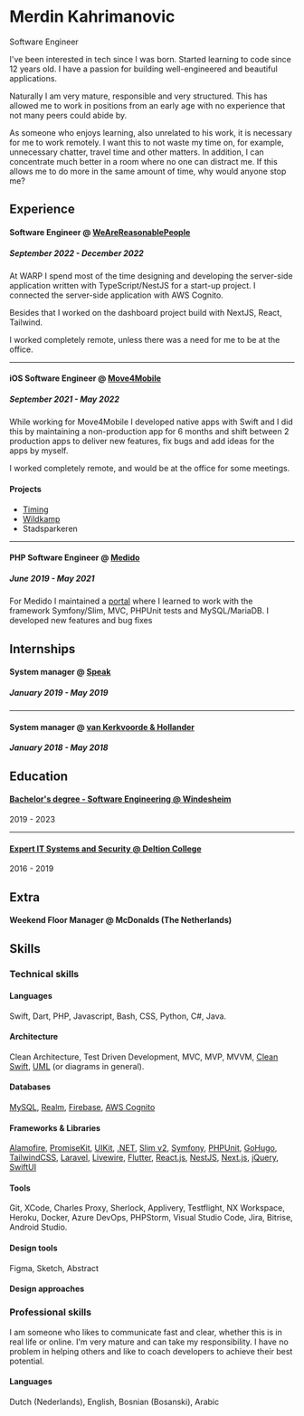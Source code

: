# Merdin Kahrimanovic
Software Engineer<br>

I've been interested in tech since I was born. Started learning to code since 12 years old. I have a passion for building well-engineered and beautiful applications.

Naturally I am very mature, responsible and very structured. This has allowed me to work in positions from an early age with no experience that not many peers could abide by.

As someone who enjoys learning, also unrelated to his work, it is necessary for me to work remotely. I want this to not waste my time on, for example, unnecessary chatter, travel time and other matters. In addition, I can concentrate much better in a room where no one can distract me. If this allows me to do more in the same amount of time, why would anyone stop me?

## Experience

#### Software Engineer @ [WeAreReasonablePeople](https://wearereasonablepeople.com/) <br>
##### September 2022 - December 2022<br>
At WARP I spend most of the time designing and developing the server-side application written with TypeScript/NestJS for a start-up project. I connected the server-side application with AWS Cognito.

Besides that I worked on the dashboard project build with NextJS, React, Tailwind. 

I worked completely remote, unless there was a need for me to be at the office.

---

#### iOS Software Engineer @ [Move4Mobile](http://move4mobile.com/)
##### September 2021 - May 2022<br>
While working for Move4Mobile I developed native apps with Swift and I did this by maintaining a non-production app for 6 months and shift between 2 production apps to deliver new features, fix bugs and add ideas for the apps by myself. 

I worked completely remote, and would be at the office for some meetings.

#### Projects
- [Timing](https://apps.apple.com/nl/app/timing-app/id783555866)
- [Wildkamp](https://apps.apple.com/al/app/wildkamp/id1563891212)
- Stadsparkeren

---

#### PHP Software Engineer @ [Medido](https://medido.com/en/) 
##### June 2019 - May 2021<br>
For Medido I maintained a [portal](http://portal.medido.com) where I learned to work with the framework Symfony/Slim, MVC, PHPUnit tests and MySQL/MariaDB. I developed new features and bug fixes

## Internships
#### System manager @ [Speak](http://speak.nl)
##### January 2019 - May 2019<br>
---
#### System manager @ [van Kerkvoorde & Hollander](https://kerkvoorde.nl)
##### January 2018 - May 2018<br>

## Education
#### [Bachelor's degree - Software Engineering @ Windesheim](https://www.windesheim.nl/opleidingen/deeltijd/bachelor/hbo-ict)
2019 - 2023

---
#### [Expert IT Systems and Security @ Deltion College](https://www.deltion.nl/opleidingen/expert-it-systems-and-security)
2016 - 2019


## Extra
#### Weekend Floor Manager @ McDonalds (The Netherlands)

## Skills
### Technical skills
#### Languages
Swift, Dart, PHP, Javascript, Bash, CSS, Python, C#, Java.

#### Architecture
Clean Architecture, Test Driven Development, MVC, MVP, MVVM, [Clean Swift](https://clean-swift.com), [UML](https://www.omg.org/spec/UML) (or diagrams in general).

#### Databases
[MySQL](https://www.mysql.com), [Realm](https://realm.io), [Firebase](https://firebase.google.com), [AWS Cognito](https://aws.amazon.com/cognito/)

#### Frameworks & Libraries
[Alamofire](https://github.com/Alamofire/Alamofire), [PromiseKit](https://github.com/mxcl/PromiseKit), [UIKit](https://developer.apple.com/documentation/uikit), [.NET](https://learn.microsoft.com/en-us/dotnet/core/introduction), [Slim v2](https://www.slimframework.com/docs/v2/), [Symfony](https://symfony.com), [PHPUnit](https://phpunit.de), [GoHugo](https://gohugo.io), [TailwindCSS](https://tailwindcss.com), [Laravel](https://laravel.com), [Livewire](https://laravel-livewire.com), [Flutter](https://flutter.dev), [React.js](https://react.dev), [NestJS](https://nestjs.com), [Next.js](https://nextjs.org), [jQuery](https://jquery.com), [SwiftUI](https://developer.apple.com/xcode/swiftui/)

#### Tools
Git, XCode, Charles Proxy, Sherlock, Applivery, Testflight, NX Workspace, Heroku, Docker, Azure DevOps, PHPStorm, Visual Studio Code, Jira, Bitrise, Android Studio.

#### Design tools
Figma, Sketch, Abstract

#### Design approaches


### Professional skills
I am someone who likes to communicate fast and clear, whether this is in real life or online. I'm very mature and can take my responsibility. I have no problem in helping others and like to coach developers to achieve their best potential. 

#### Languages
Dutch (Nederlands), English, Bosnian (Bosanski), Arabic



